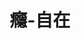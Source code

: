 ---
title: "癮-自在"
description: "癮-自在"
layout: shop
keywords:
  - 美食競賽
  - 台灣美食
  - 美食精選
datePublished: "2025-06-30"
dateModified: "2025-07-07"
city: "新北市"
district: "中和區"
address: "235新北市中和區中安街70號"
phone: ""
geo: "25.00221962406057, 121.5124245684332"
google_map: "https://maps.app.goo.gl/g455zVGbFoSWbUqL7"
footinder: "https://footinder.com.tw/%e6%96%b0%e5%8c%97%e5%b8%82%e4%b8%ad%e5%92%8c%e5%8d%80/181100/"
official: "https://www.facebook.com/profile.php?id=100057685980048"
award:
  - name: "台北國際牛肉麵節"
    year: "2024"
    entries:
      - group: "鮮食組"
        cooking_style: "清燉"
        rank: "銀牌"

---